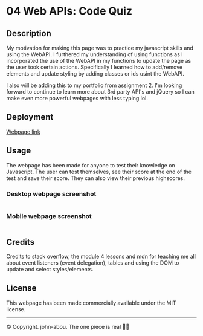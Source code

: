 # 04 Web APIs: Code Quiz


## Description
My motivation for making this page was to practice my javascript skills and using the WebAPI. I furthered my understanding of using functions as I incorporated the use of the WebAPI in my functions to update the page as the user took certain actions. Specifically I learned how to add/remove elements and update styling by adding classes or ids usint the WebAPI.

I also will be adding this to my portfolio from assignment 2. I'm looking forward to continue to learn more about 3rd party API's and jQuery so I can make even more powerful webpages with less typing lol. 


## Deployment
<a href="https://john-abou.github.io/javascript-quiz-for-dummies/">Webpage link</a>

## Usage
The webpage has been made for anyone to test their knowledge on Javascript. The user can test themselves, see their score at the end of the test and save their score. They can also view their previous highscores.


### Desktop webpage screenshot
<img src="">


### Mobile webpage screenshot
<img src="">


## Credits
Credits to stack overflow, the module 4 lessons and mdn for teaching me all about event listeners (event delegation), tables and using the DOM to update and select styles/elements.

## License
This webpage has been made commercially available under the MIT license.


- - -
© Copyright. john-abou. The one piece is real 🏴‍☠
